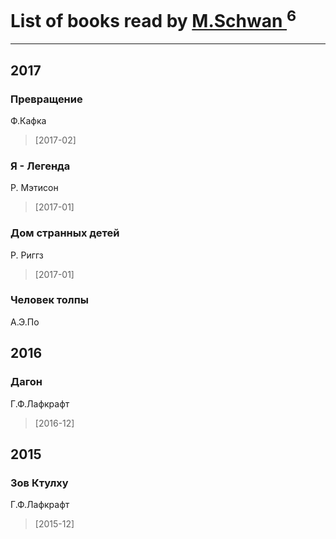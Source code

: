 # List of books read by [M.Schwan ](https://plus.google.com/101892939810731181399)<sup>6</sup>
---

## 2017

### Превращение
Ф.Кафка
> [2017-02] 


### Я - Легенда
Р. Мэтисон
> [2017-01] 


### Дом странных детей
Р. Риггз
> [2017-01] 


### Человек толпы
А.Э.По



## 2016

### Дагон
Г.Ф.Лафкрафт
> [2016-12] 



## 2015

### Зов Ктулху
Г.Ф.Лафкрафт
> [2015-12] 



